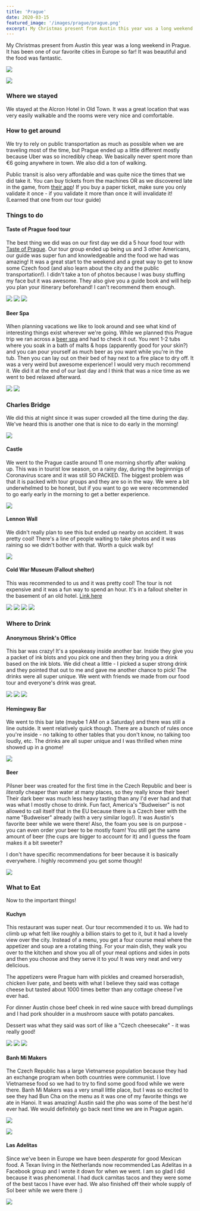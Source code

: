 ```yaml
---
title: 'Prague'
date: 2020-03-15
featured_image: '/images/prague/prague.png'
excerpt: My Christmas present from Austin this year was a long weekend in Prague.
---
```


My Christmas present from Austin this year was a long weekend in Prague. It has been one of our favorite cities in Europe so far! It was beautiful and the food was fantastic. 

![](/images/prague/main.png)

![](/images/prague/main3.png)

### Where we stayed

We stayed at the Alcron Hotel in Old Town. It was a great location that was very easily walkable and the rooms were very nice and comfortable. 

### How to get around

We try to rely on public transportation as much as possible when we are traveling most of the time, but Prague ended up a little different mostly because Uber was so incredibly cheap. We basically never spent more than €6 going anywhere in town. We also did a ton of walking.

Public transit is also very affordable and was quite nice the times that we did take it. You can buy tickets from the machines OR as we discovered late in the game, from [their app](https://itunes.apple.com/cz/app/pid-l%C3%ADta%C4%8Dka/id983071129)! If you buy a paper ticket, make sure you only validate it once - if you validate it more than once it will invalidate it! (Learned that one from our tour guide)

### Things to do

#### Taste of Prague food tour

The best thing we did was on our first day we did a 5 hour food tour with [Taste of Prague](https://www.tasteofprague.com/). Our tour group ended up being us and 3 other Americans, our guide was super fun and knowledgeable and the food we had was amazing! It was a great start to the weekend and a great way to get to know some Czech food (and also learn about the city and the public transportation!). I didn't take a ton of photos because I was busy stuffing my face but it was awesome. They also give you a guide book and will help you plan your itinerary beforehand! I can't recommend them enough. 


<div class="gallery" data-columns="3">
	<img src="/images/prague/meatloaf.png">
	<img src="/images/prague/schnitzel.png">
	<img src="/images/prague/dessert.png">
</div>

#### Beer Spa

When planning vacations we like to look around and see what kind of interesting things exist wherever we're going. While we planned this Prague trip we ran across a [beer spa](https://www.beerspa.com/) and had to check it out. You rent 1-2 tubs where you soak in a bath of malts & hops (apparently good for your skin?) and you can pour yourself as much beer as you want while you're in the tub. Then you can lay out on their bed of hay next to a fire place to dry off. It was a very weird but awesome experience! I would very much recommend it. We did it at the end of our last day and I think that was a nice time as we went to bed relaxed afterward. 

<div class="gallery" data-columns="2">
	<img src="/images/prague/beerspa1.png">
	<img src="/images/prague/beerspa2.png">
</div>

### Charles Bridge

We did this at night since it was super crowded all the time during the day. We've heard this is another one that is nice to do early in the morning!

![](/images/prague/charlesbridge.png)


#### Castle

We went to the Prague castle around 11 one morning shortly after waking up. This was in tourist low season, on a rainy day, during the beginnnigs of Coronavirus scare and it was still SO PACKED. The biggest problem was that it is packed with tour groups and they are so in the way. We were a bit underwhelmed to be honest, but if you want to go we were recommended to go early early in the morning to get a better experience. 

![](/images/prague/castle.png)

#### Lennon Wall

We didn't really plan to see this but ended up nearby on accident. It was pretty cool! There's a line of people waiting to take photos and it was raining so we didn't bother with that. Worth a quick walk by!

![](/images/prague/lennon.png)

#### Cold War Museum (Fallout shelter)

This was recommended to us and it was pretty cool! The tour is not expensive and it was a fun way to spend an hour. It's in a fallout shelter in the basement of an old hotel. [Link here](http://en.muzeum-studene-valky.cz/vstupne/)

<div class="gallery" data-columns="4">
	<img src="/images/prague/fallout1.png">
	<img src="/images/prague/fallout2.png">
	<img src="/images/prague/fallout3.jpg">
    <img src="/images/prague/fallout4.png">
</div>

### Where to Drink

#### Anonymous Shrink's Office

This bar was crazy! It's a speakeasy inside another bar. Inside they give you a packet of ink blots and you pick one and then they bring you a drink based on the ink blots. We did cheat a little - I picked a super strong drink and they pointed that out to me and gave me another chance to pick! The drinks were all super unique. We went with friends we made from our food tour and everyone's drink was great. 

<div class="gallery" data-columns="3">
	<img src="/images/prague/inkblot.png">
	<img src="/images/prague/drink.png">
	<img src="/images/prague/shrink.png">	
</div>

#### Hemingway Bar

We went to this bar late (maybe 1 AM on a Saturday) and there was still a line outside. It went relatively quick though. There are a bunch of rules once you're inside - no talking to other tables that you don't know, no talking too loudly, etc. The drinks are all super unique and I was thrilled when mine showed up in a gnome! 

![](/images/prague/hemingway.png)

#### Beer

Pilsner beer was created for the first time in the Czech Republic and beer is _literally_ cheaper than water at many places, so they really know their beer! Their dark beer was much less heavy tasting than any I'd ever had and that was what I mostly chose to drink. Fun fact, America's "Budweiser" is not allowed to call itself that in the EU because there is a Czech beer with the name "Budweiser" already (with a very similar logo!). It was Austin's favorite beer while we were there! Also, the foam you see is on purpose - you can even order your beer to be mostly foam! You still get the same amount of beer (the cups are bigger to account for it) and I guess the foam makes it a bit sweeter? 

I don't have specific recommendations for beer because it is basically everywhere. I highly recommend you get some though!

![](/images/prague/darkbeer.png)

### What to Eat

Now to the important things!

#### Kuchyn

This restaurant was super neat. Our tour recommended it to us. We had to climb up what felt like roughly a billion stairs to get to it, but it had a lovely view over the city. Instead of a menu, you get a four course meal where the appetizer and soup are a rotating thing. For your main dish, they walk you over to the kitchen and show you all of your meal options and sides in pots and then you choose and they serve it to you! It was very neat and very delicious. 

The appetizers were Prague ham with pickles and creamed horseradish, chicken liver pate, and beets with what I believe they said was cottage cheese but tasted about 1000 times better than any cottage cheese I've ever had.

For dinner Austin chose beef cheek in red wine sauce with bread dumplings and I had pork shoulder in a mushroom sauce with potato pancakes.

Dessert was what they said was sort of like a "Czech cheesecake" - it was really good!


<div class="gallery" data-columns="3">
	<img src="/images/prague/appetizers.png">
	<img src="/images/prague/kuchyn.png">
	<img src="/images/prague/cheesecake.png">
</div>

#### Banh Mi Makers

The Czech Republic has a large Vietnamese population because they had an exchange program when both countries were communist. I love Vietnamese food so we had to try to find some good food while we were there. Banh Mi Makers was a very small little place, but I was so excited to see they had Bun Cha on the menu as it was one of my favorite things we ate in Hanoi. It was amazing! Austin said the pho was some of the best he'd ever had. We would definitely go back next time we are in Prague again. 

![](/images/prague/bun-cha.png)

![](/images/prague/pho.png)

#### Las Adelitas

Since we've been in Europe we have been _desperate_ for good Mexican food. A Texan living in the Netherlands now recommended Las Adelitas in a Facebook group and I wrote it down for when we went. I am so glad I did because it was phenomenal. I had duck carnitas tacos and they were some of the best tacos I have ever had. We also finished off their whole supply of Sol beer while we were there :)

![](/images/prague/tacos.jpg)
